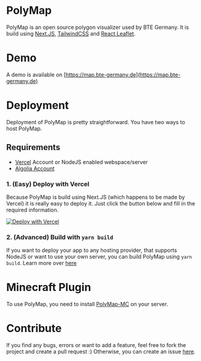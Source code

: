 # PolyMap
PolyMap is an open source polygon visualizer used by BTE Germany.
It is build using [Next.JS](https://nextjs.org/), [TailwindCSS](https://tailwindcss.com/) and [React Leaflet](https://react-leaflet.js.org/).

# Demo
A demo is available on [https://map.bte-germany.de](https://map.bte-germany.de)

# Deployment
Deployment of PolyMap is pretty straightforward. You have two ways to host PolyMap.
## Requirements
- [Vercel](https://vercel.com/) Account or NodeJS enabled webspace/server
- [Algolia Account](https://www.algolia.com/)
### 1. (Easy) Deploy with Vercel
Because PolyMap is build using Next.JS (which happens to be made by Vercel) it is really easy to deploy it. Just click the button below and fill in the required information.

[![Deploy with Vercel](https://vercel.com/button)](https://vercel.com/new/git/external?repository-url=https%3A%2F%2Fgithub.com%2FNachwahl%2Fpolymap&env=DB_CON,DISCORD,ALLOW_EVERYTHING,NEXT_PUBLIC_ALGOLIA_APPID&envDescription=All%20values%20are%20required.&envLink=https%3A%2F%2Fgithub.com%2FNachwahl%2Fpolymap%2Fwiki%2FEnv-Variables&demo-title=BTE%20Germany%20Map&demo-description=BTE%20Germany%20is%20using%20PolyMap%20to%20show%20their%20claimed%20regions.&demo-url=https%3A%2F%2Fmap.bte-germany.de&demo-image=https%3A%2F%2Fi.arvserver.tech%2Fmsedge_2dtDuWxrqD.png)

### 2. (Advanced) Build with ``yarn build``
If you want to deploy your app to any hosting provider, that supports NodeJS or want to use your own server, you can build PolyMap using ``yarn build``. Learn more over [here](https://nextjs.org/docs/deployment#nodejs-server)

# Minecraft Plugin
To use PolyMap, you need to install [PolyMap-MC](https://github.com/Nachwahl/polymap-mc/) on your server.

# Contribute
If you find any bugs, errors or want to add a feature, feel free to fork the project and create a pull request :)
Otherwise, you can create an issue [here](https://github.com/Nachwahl/polymap/issues).
